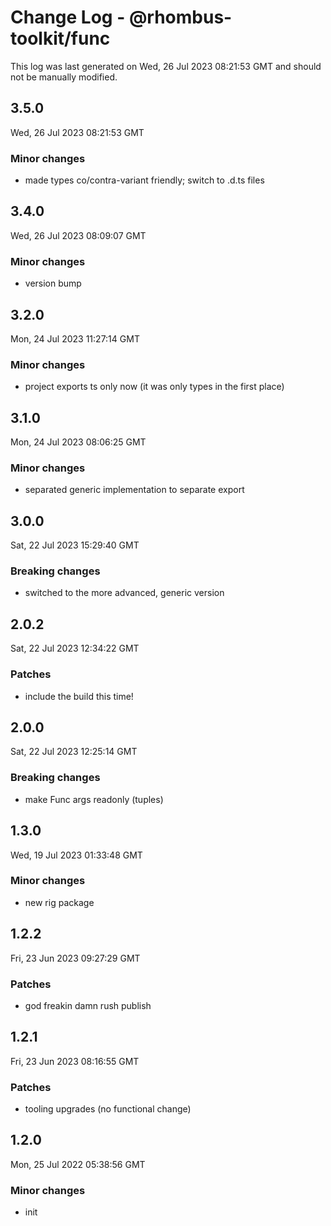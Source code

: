 # Change Log - @rhombus-toolkit/func

This log was last generated on Wed, 26 Jul 2023 08:21:53 GMT and should not be manually modified.

## 3.5.0
Wed, 26 Jul 2023 08:21:53 GMT

### Minor changes

- made types co/contra-variant friendly; switch to .d.ts files

## 3.4.0
Wed, 26 Jul 2023 08:09:07 GMT

### Minor changes

- version bump

## 3.2.0
Mon, 24 Jul 2023 11:27:14 GMT

### Minor changes

- project exports ts only now (it was only types in the first place)

## 3.1.0
Mon, 24 Jul 2023 08:06:25 GMT

### Minor changes

- separated generic implementation to separate export

## 3.0.0
Sat, 22 Jul 2023 15:29:40 GMT

### Breaking changes

- switched to the more advanced, generic version

## 2.0.2
Sat, 22 Jul 2023 12:34:22 GMT

### Patches

- include the build this time!

## 2.0.0
Sat, 22 Jul 2023 12:25:14 GMT

### Breaking changes

- make Func args readonly (tuples)

## 1.3.0
Wed, 19 Jul 2023 01:33:48 GMT

### Minor changes

- new rig package

## 1.2.2
Fri, 23 Jun 2023 09:27:29 GMT

### Patches

- god freakin damn rush publish

## 1.2.1
Fri, 23 Jun 2023 08:16:55 GMT

### Patches

- tooling upgrades (no functional change)

## 1.2.0
Mon, 25 Jul 2022 05:38:56 GMT

### Minor changes

- init

